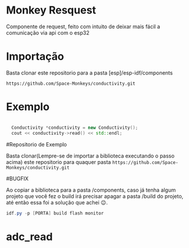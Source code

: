 # Monkey Resquest


Componente de request, feito com intuito de deixar mais fácil a comunicação via api com o esp32
# Importação

Basta clonar este repositorio para a pasta [esp]/esp-idf/components

` https://github.com/Space-Monkeys/conductivity.git `


# Exemplo

```c++

  Conductivity *conductivity = new Conductivity();
  cout << conductivity->read() << std::endl;

```

#Repositorio de Exemplo

Basta clonar(Lempre-se de importar a biblioteca executando o passo acima) este repositorio para quaquer pasta
` https://github.com/Space-Monkeys/conductivity.git `

#BUGFIX

Ao copiar a biblioteca para a pasta /components, caso já tenha algum projeto que você fez o build
irá precisar apagar a pasta /build do projeto, até então essa foi a solução que achei 😉.
 

```powershell
idf.py -p [PORTA] build flash monitor
```
# adc_read
